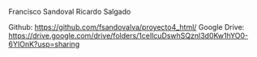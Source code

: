 Francisco Sandoval
Ricardo Salgado

Github: https://github.com/fsandovalva/proyecto4_html/
Google Drive: https://drive.google.com/drive/folders/1ceIlcuDswhSQznl3d0Kw1hYO0-6YIOnK?usp=sharing
